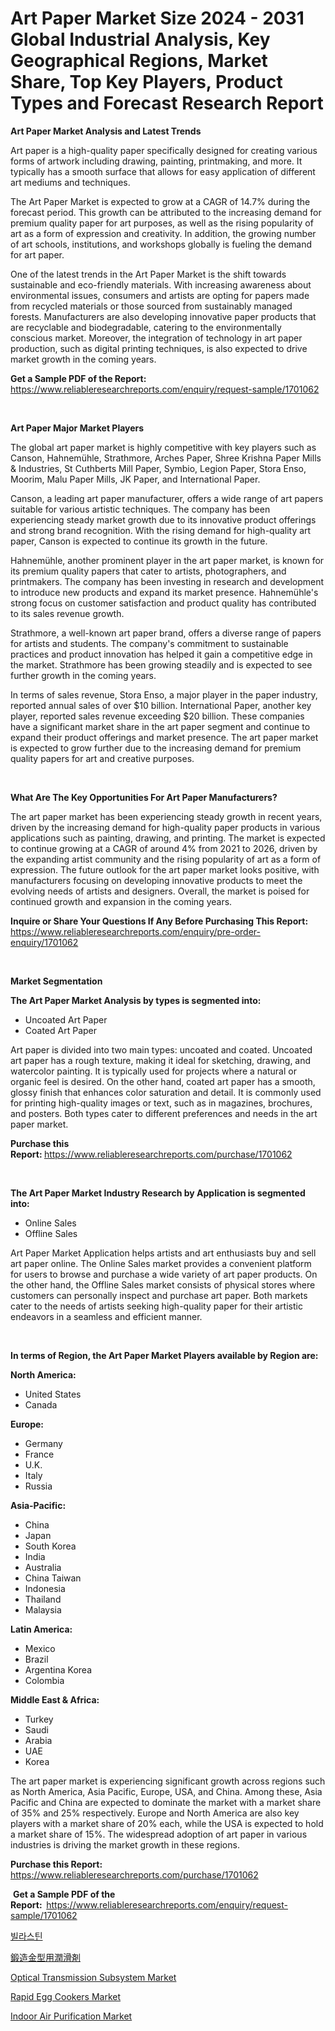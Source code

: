 <p><h1>Art Paper Market Size 2024 - 2031 Global Industrial Analysis, Key Geographical Regions, Market Share, Top Key Players, Product Types and Forecast Research Report</h1></p><p><strong>Art Paper Market Analysis and Latest Trends</strong></p>
<p><p>Art paper is a high-quality paper specifically designed for creating various forms of artwork including drawing, painting, printmaking, and more. It typically has a smooth surface that allows for easy application of different art mediums and techniques.</p><p>The Art Paper Market is expected to grow at a CAGR of 14.7% during the forecast period. This growth can be attributed to the increasing demand for premium quality paper for art purposes, as well as the rising popularity of art as a form of expression and creativity. In addition, the growing number of art schools, institutions, and workshops globally is fueling the demand for art paper.</p><p>One of the latest trends in the Art Paper Market is the shift towards sustainable and eco-friendly materials. With increasing awareness about environmental issues, consumers and artists are opting for papers made from recycled materials or those sourced from sustainably managed forests. Manufacturers are also developing innovative paper products that are recyclable and biodegradable, catering to the environmentally conscious market. Moreover, the integration of technology in art paper production, such as digital printing techniques, is also expected to drive market growth in the coming years.</p></p>
<p><strong>Get a Sample PDF of the Report:&nbsp;</strong> <a href="https://www.reliableresearchreports.com/enquiry/request-sample/1701062">https://www.reliableresearchreports.com/enquiry/request-sample/1701062</a></p>
<p>&nbsp;</p>
<p><strong>Art Paper Major Market Players</strong></p>
<p><p>The global art paper market is highly competitive with key players such as Canson, Hahnemühle, Strathmore, Arches Paper, Shree Krishna Paper Mills & Industries, St Cuthberts Mill Paper, Symbio, Legion Paper, Stora Enso, Moorim, Malu Paper Mills, JK Paper, and International Paper. </p><p>Canson, a leading art paper manufacturer, offers a wide range of art papers suitable for various artistic techniques. The company has been experiencing steady market growth due to its innovative product offerings and strong brand recognition. With the rising demand for high-quality art paper, Canson is expected to continue its growth in the future.</p><p>Hahnemühle, another prominent player in the art paper market, is known for its premium quality papers that cater to artists, photographers, and printmakers. The company has been investing in research and development to introduce new products and expand its market presence. Hahnemühle's strong focus on customer satisfaction and product quality has contributed to its sales revenue growth.</p><p>Strathmore, a well-known art paper brand, offers a diverse range of papers for artists and students. The company's commitment to sustainable practices and product innovation has helped it gain a competitive edge in the market. Strathmore has been growing steadily and is expected to see further growth in the coming years.</p><p>In terms of sales revenue, Stora Enso, a major player in the paper industry, reported annual sales of over $10 billion. International Paper, another key player, reported sales revenue exceeding $20 billion. These companies have a significant market share in the art paper segment and continue to expand their product offerings and market presence. The art paper market is expected to grow further due to the increasing demand for premium quality papers for art and creative purposes.</p></p>
<p>&nbsp;</p>
<p><strong>What Are The Key Opportunities For Art Paper Manufacturers?</strong></p>
<p><p>The art paper market has been experiencing steady growth in recent years, driven by the increasing demand for high-quality paper products in various applications such as painting, drawing, and printing. The market is expected to continue growing at a CAGR of around 4% from 2021 to 2026, driven by the expanding artist community and the rising popularity of art as a form of expression. The future outlook for the art paper market looks positive, with manufacturers focusing on developing innovative products to meet the evolving needs of artists and designers. Overall, the market is poised for continued growth and expansion in the coming years.</p></p>
<p><strong>Inquire or Share Your Questions If Any Before Purchasing This Report:</strong> <a href="https://www.reliableresearchreports.com/enquiry/pre-order-enquiry/1701062">https://www.reliableresearchreports.com/enquiry/pre-order-enquiry/1701062</a></p>
<p>&nbsp;</p>
<p><strong>Market Segmentation</strong></p>
<p><strong>The Art Paper Market Analysis by types is segmented into:</strong></p>
<p><ul><li>Uncoated Art Paper</li><li>Coated Art Paper</li></ul></p>
<p><p>Art paper is divided into two main types: uncoated and coated. Uncoated art paper has a rough texture, making it ideal for sketching, drawing, and watercolor painting. It is typically used for projects where a natural or organic feel is desired. On the other hand, coated art paper has a smooth, glossy finish that enhances color saturation and detail. It is commonly used for printing high-quality images or text, such as in magazines, brochures, and posters. Both types cater to different preferences and needs in the art paper market.</p></p>
<p><strong>Purchase this Report:&nbsp;</strong><a href="https://www.reliableresearchreports.com/purchase/1701062">https://www.reliableresearchreports.com/purchase/1701062</a></p>
<p>&nbsp;</p>
<p><strong>The Art Paper Market Industry Research by Application is segmented into:</strong></p>
<p><ul><li>Online Sales</li><li>Offline Sales</li></ul></p>
<p><p>Art Paper Market Application helps artists and art enthusiasts buy and sell art paper online. The Online Sales market provides a convenient platform for users to browse and purchase a wide variety of art paper products. On the other hand, the Offline Sales market consists of physical stores where customers can personally inspect and purchase art paper. Both markets cater to the needs of artists seeking high-quality paper for their artistic endeavors in a seamless and efficient manner.</p></p>
<p>&nbsp;</p>
<p><strong>In terms of Region, the Art Paper Market Players available by Region are:</strong></p>
<p>
    <p> <strong> North America: </strong>
        <ul>
            <li>United States</li>
            <li>Canada</li>
        </ul>
        </p> 
    <p> <strong> Europe: </strong>
        <ul>
            <li>Germany</li>
            <li>France</li>
            <li>U.K.</li>
            <li>Italy</li>
            <li>Russia</li>
        </ul>
        </p> 
    <p> <strong> Asia-Pacific: </strong>
        <ul>
            <li>China</li>
            <li>Japan</li>
            <li>South Korea</li>
            <li>India</li>
            <li>Australia</li>
            <li>China Taiwan</li>
            <li>Indonesia</li>
            <li>Thailand</li>
            <li>Malaysia</li>
        </ul>
        </p> 
    <p> <strong> Latin America: </strong>
        <ul>
            <li>Mexico</li>
            <li>Brazil</li>
            <li>Argentina Korea</li>
            <li>Colombia</li>
        </ul>
        </p> 
    <p> <strong> Middle East & Africa: </strong>
        <ul>
            <li>Turkey</li>
            <li>Saudi</li>
            <li>Arabia</li>
            <li>UAE</li>
            <li>Korea</li>
        </ul>
    </p>
    </p>
<p><p>The art paper market is experiencing significant growth across regions such as North America, Asia Pacific, Europe, USA, and China. Among these, Asia Pacific and China are expected to dominate the market with a market share of 35% and 25% respectively. Europe and North America are also key players with a market share of 20% each, while the USA is expected to hold a market share of 15%. The widespread adoption of art paper in various industries is driving the market growth in these regions.</p></p>
<p><strong>Purchase this Report: </strong><a href="https://www.reliableresearchreports.com/purchase/1701062">https://www.reliableresearchreports.com/purchase/1701062</a></p>
<p>&nbsp;<strong>Get a Sample PDF of the Report:&nbsp;&nbsp;</strong><a href="https://www.reliableresearchreports.com/enquiry/request-sample/1701062">https://www.reliableresearchreports.com/enquiry/request-sample/1701062</a></p>
<p><strong></strong></p>
<p><p><a href="https://medium.com/@hugofirst44/%EB%B9%8C%EB%9D%BC%EC%8A%A4%ED%8B%B4-%EC%8B%9C%EC%9E%A5-%EC%A1%B0%EC%82%AC-%EB%B3%B4%EA%B3%A0%EC%84%9C-%EA%B7%B8-%EC%97%AD%EC%82%AC-%EB%B0%8F-2024%EB%85%84%EB%B6%80%ED%84%B0-2031%EB%85%84%EA%B9%8C%EC%A7%80%EC%9D%98-%EC%98%88%EC%B8%A1-a3616c575e7f">빌라스틴</a></p><p><a href="https://github.com/ycmtqqhvk3273/Market-Research-Report-List-1/blob/main/16268403538.md">鍛造金型用潤滑剤</a></p><p><a href="https://issuu.com/reportprime-2/docs/optical-transmission-subsystem-market-size-2030.pp">Optical Transmission Subsystem Market</a></p><p><a href="https://issuu.com/reportprime-2/docs/rapid-egg-cookers-market-size-2030.pptx">Rapid Egg Cookers Market</a></p><p><a href="https://github.com/okotobwrhuteie/Market-Research-Report-List-1/blob/main/indoor-air-purification-market.md">Indoor Air Purification Market</a></p></p>